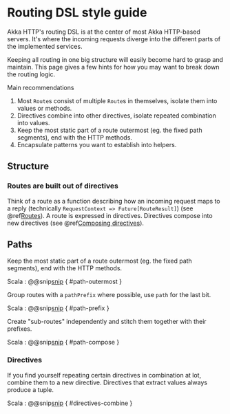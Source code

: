 # Routing DSL style guide

Akka HTTP's routing DSL is at the center of most Akka HTTP-based servers. It's where the incoming requests diverge into the different parts of the implemented services.

Keeping all routing in one big structure will easily become hard to grasp and maintain. This page gives a few hints for how you may want to break down the routing logic.

Main recommendations

1. Most `Route`s consist of multiple `Route`s in themselves, isolate them into values or methods.
1. Directives combine into other directives, isolate repeated combination into values.
1. Keep the most static part of a route outermost (eg. the fixed path segments), end with the HTTP methods.
1. Encapsulate patterns you want to establish into helpers.

## Structure

### Routes are built out of directives

Think of a route as a function describing how an incoming request maps to a reply (technically `RequestContext => Future[RouteResult]`) (see @ref[Routes](routes.md)). A route is expressed in directives. Directives compose into new directives (see @ref[Composing directives](directives/index.md#composing-directives)).

## Paths

Keep the most static part of a route outermost (eg. the fixed path segments), end with the HTTP methods.

Scala
:   @@snip[snip](/docs/src/test/scala/docs/http/scaladsl/server/directives/StyleGuideExamplesSpec.scala) { #path-outermost }

Group routes with a `pathPrefix` where possible, use `path` for the last bit.

Scala
:   @@snip[snip](/docs/src/test/scala/docs/http/scaladsl/server/directives/StyleGuideExamplesSpec.scala) { #path-prefix }

Create "sub-routes" independently and stitch them together with their prefixes.

Scala
:   @@snip[snip](/docs/src/test/scala/docs/http/scaladsl/server/directives/StyleGuideExamplesSpec.scala) { #path-compose }


### Directives

If you find yourself repeating certain directives in combination at lot, combine them to a new directive. Directives that extract values always produce a tuple.

Scala
:   @@snip[snip](/docs/src/test/scala/docs/http/scaladsl/server/directives/StyleGuideExamplesSpec.scala) { #directives-combine }


